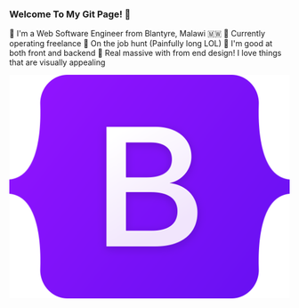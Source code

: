 ### Welcome To My Git Page! 👋

:large_blue_circle: I'm a Web Software Engineer from Blantyre, Malawi :malawi:
:large_blue_circle: Currently operating freelance
:large_blue_circle: On the job hunt (Painfully long LOL)
:large_blue_circle: I'm good at both front and backend
:large_blue_circle: Real massive with from end design! I love things that
are visually appealing

<picture>
 <!-- <source media="(prefers-color-scheme: dark)" srcset="YOUR-DARKMODE-IMAGE">
 <source media="(prefers-color-scheme: light)" srcset="YOUR-LIGHTMODE-IMAGE"> -->
 <img src="/images/Bootstrap_logo.svg">
</picture>

